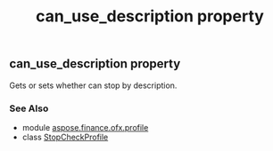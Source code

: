 ﻿---
title: can_use_description property
second_title: Aspose.Finance for Python via .NET API References
description: 
type: docs
weight: 30
url: /python-net/aspose.finance.ofx.profile/stopcheckprofile/can_use_description/
is_root: false
---

## can_use_description property


Gets or sets whether can stop by description.

### See Also
* module [aspose.finance.ofx.profile](../../)
* class [StopCheckProfile](/finance/python-net/aspose.finance.ofx.profile/stopcheckprofile)
